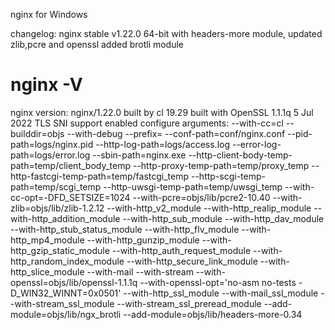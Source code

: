 nginx for Windows

changelog:
nginx stable v1.22.0 64-bit with headers-more module, updated zlib,pcre and openssl
added brotli module

# nginx -V
nginx version: nginx/1.22.0
built by cl 19.29
built with OpenSSL 1.1.1q  5 Jul 2022
TLS SNI support enabled
configure arguments: --with-cc=cl --builddir=objs --with-debug --prefix= --conf-path=conf/nginx.conf --pid-path=logs/nginx.pid --http-log-path=logs/access.log --error-log-path=logs/error.log --sbin-path=nginx.exe --http-client-body-temp-path=temp/client_body_temp --http-proxy-temp-path=temp/proxy_temp --http-fastcgi-temp-path=temp/fastcgi_temp --http-scgi-temp-path=temp/scgi_temp --http-uwsgi-temp-path=temp/uwsgi_temp --with-cc-opt=-DFD_SETSIZE=1024 --with-pcre=objs/lib/pcre2-10.40 --with-zlib=objs/lib/zlib-1.2.12 --with-http_v2_module --with-http_realip_module --with-http_addition_module --with-http_sub_module --with-http_dav_module --with-http_stub_status_module --with-http_flv_module --with-http_mp4_module --with-http_gunzip_module --with-http_gzip_static_module --with-http_auth_request_module --with-http_random_index_module --with-http_secure_link_module --with-http_slice_module --with-mail --with-stream --with-openssl=objs/lib/openssl-1.1.1q --with-openssl-opt='no-asm no-tests -D_WIN32_WINNT=0x0501' --with-http_ssl_module --with-mail_ssl_module --with-stream_ssl_module --with-stream_ssl_preread_module --add-module=objs/lib/ngx_brotli --add-module=objs/lib/headers-more-0.34
